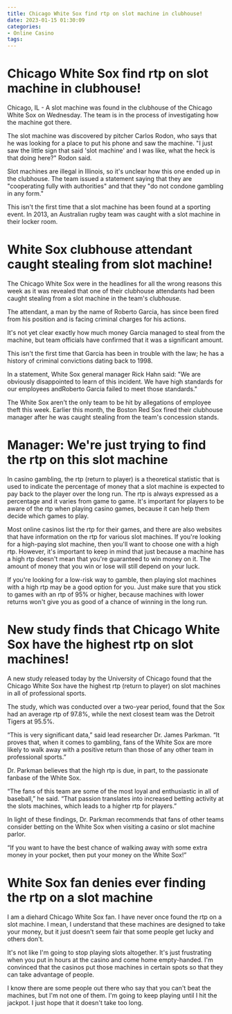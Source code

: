 ```yaml
---
title: Chicago White Sox find rtp on slot machine in clubhouse!
date: 2023-01-15 01:30:09
categories:
- Online Casino
tags:
---
```



#  Chicago White Sox find rtp on slot machine in clubhouse!




Chicago, IL - A slot machine was found in the clubhouse of the Chicago White Sox on Wednesday. The team is in the process of investigating how the machine got there.

The slot machine was discovered by pitcher Carlos Rodon, who says that he was looking for a place to put his phone and saw the machine. "I just saw the little sign that said 'slot machine' and I was like, what the heck is that doing here?" Rodon said.

Slot machines are illegal in Illinois, so it's unclear how this one ended up in the clubhouse. The team issued a statement saying that they are "cooperating fully with authorities" and that they "do not condone gambling in any form."

This isn't the first time that a slot machine has been found at a sporting event. In 2013, an Australian rugby team was caught with a slot machine in their locker room.

#  White Sox clubhouse attendant caught stealing from slot machine!

The Chicago White Sox were in the headlines for all the wrong reasons this week as it was revealed that one of their clubhouse attendants had been caught stealing from a slot machine in the team's clubhouse.

The attendant, a man by the name of Roberto Garcia, has since been fired from his position and is facing criminal charges for his actions.

It's not yet clear exactly how much money Garcia managed to steal from the machine, but team officials have confirmed that it was a significant amount.

This isn't the first time that Garcia has been in trouble with the law; he has a history of criminal convictions dating back to 1998.

In a statement, White Sox general manager Rick Hahn said: "We are obviously disappointed to learn of this incident. We have high standards for our employees andRoberto Garcia failed to meet those standards."

The White Sox aren't the only team to be hit by allegations of employee theft this week. Earlier this month, the Boston Red Sox fired their clubhouse manager after he was caught stealing from the team's concession stands.

#  Manager: We're just trying to find the rtp on this slot machine

In casino gambling, the rtp (return to player) is a theoretical statistic that is used to indicate the percentage of money that a slot machine is expected to pay back to the player over the long run. The rtp is always expressed as a percentage and it varies from game to game. It's important for players to be aware of the rtp when playing casino games, because it can help them decide which games to play.

Most online casinos list the rtp for their games, and there are also websites that have information on the rtp for various slot machines. If you're looking for a high-paying slot machine, then you'll want to choose one with a high rtp. However, it's important to keep in mind that just because a machine has a high rtp doesn't mean that you're guaranteed to win money on it. The amount of money that you win or lose will still depend on your luck.

If you're looking for a low-risk way to gamble, then playing slot machines with a high rtp may be a good option for you. Just make sure that you stick to games with an rtp of 95% or higher, because machines with lower returns won't give you as good of a chance of winning in the long run.

#  New study finds that Chicago White Sox have the highest rtp on slot machines!

A new study released today by the University of Chicago found that the Chicago White Sox have the highest rtp (return to player) on slot machines in all of professional sports.

The study, which was conducted over a two-year period, found that the Sox had an average rtp of 97.8%, while the next closest team was the Detroit Tigers at 95.5%.

“This is very significant data,” said lead researcher Dr. James Parkman. “It proves that, when it comes to gambling, fans of the White Sox are more likely to walk away with a positive return than those of any other team in professional sports.”

Dr. Parkman believes that the high rtp is due, in part, to the passionate fanbase of the White Sox.

“The fans of this team are some of the most loyal and enthusiastic in all of baseball,” he said. “That passion translates into increased betting activity at the slots machines, which leads to a higher rtp for players.”

In light of these findings, Dr. Parkman recommends that fans of other teams consider betting on the White Sox when visiting a casino or slot machine parlor.

“If you want to have the best chance of walking away with some extra money in your pocket, then put your money on the White Sox!”

#  White Sox fan denies ever finding the rtp on a slot machine

I am a diehard Chicago White Sox fan. I have never once found the rtp on a slot machine. I mean, I understand that these machines are designed to take your money, but it just doesn't seem fair that some people get lucky and others don't.

It's not like I'm going to stop playing slots altogether. It's just frustrating when you put in hours at the casino and come home empty-handed. I'm convinced that the casinos put those machines in certain spots so that they can take advantage of people.

I know there are some people out there who say that you can't beat the machines, but I'm not one of them. I'm going to keep playing until I hit the jackpot. I just hope that it doesn't take too long.